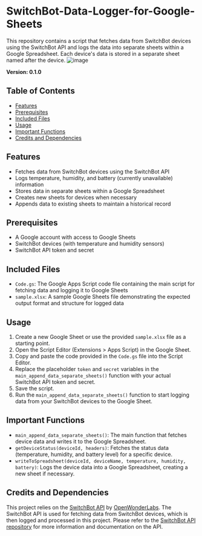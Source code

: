 # SwitchBot-Data-Logger-for-Google-Sheets

This repository contains a script that fetches data from SwitchBot devices using the SwitchBot API and logs the data into separate sheets within a Google Spreadsheet. Each device's data is stored in a separate sheet named after the device.
![image](https://user-images.githubusercontent.com/98264095/233547447-6dcff79a-fb5a-4632-b18a-c842a3138794.png)

**Version: 0.1.0**

## Table of Contents

- [Features](#features)
- [Prerequisites](#prerequisites)
- [Included Files](#included-files)
- [Usage](#usage)
- [Important Functions](#important-functions)
- [Credits and Dependencies](#credits-and-dependencies)

## Features

- Fetches data from SwitchBot devices using the SwitchBot API
- Logs temperature, humidity, and battery (currently unavailable) information
- Stores data in separate sheets within a Google Spreadsheet
- Creates new sheets for devices when necessary
- Appends data to existing sheets to maintain a historical record

## Prerequisites

- A Google account with access to Google Sheets
- SwitchBot devices (with temperature and humidity sensors)
- SwitchBot API token and secret

## Included Files

- `Code.gs`: The Google Apps Script code file containing the main script for fetching data and logging it to Google Sheets
- `sample.xlsx`: A sample Google Sheets file demonstrating the expected output format and structure for logged data

## Usage

1. Create a new Google Sheet or use the provided `sample.xlsx` file as a starting point.
2. Open the Script Editor (Extensions > Apps Script) in the Google Sheet.
3. Copy and paste the code provided in the `Code.gs` file into the Script Editor.
4. Replace the placeholder `token` and `secret` variables in the `main_append_data_separate_sheets()` function with your actual SwitchBot API token and secret.
5. Save the script.
6. Run the `main_append_data_separate_sheets()` function to start logging data from your SwitchBot devices to the Google Sheet.

## Important Functions

- `main_append_data_separate_sheets()`: The main function that fetches device data and writes it to the Google Spreadsheet.
- `getDeviceStatus(deviceId, headers)`: Fetches the status data (temperature, humidity, and battery level) for a specific device.
- `writeToSpreadsheet(deviceId, deviceName, temperature, humidity, battery)`: Logs the device data into a Google Spreadsheet, creating a new sheet if necessary.

## Credits and Dependencies

This project relies on the [SwitchBot API](https://github.com/OpenWonderLabs/SwitchBotAPI) by [OpenWonderLabs](https://github.com/OpenWonderLabs). The SwitchBot API is used for fetching data from SwitchBot devices, which is then logged and processed in this project. Please refer to the [SwitchBot API repository](https://github.com/OpenWonderLabs/SwitchBotAPI) for more information and documentation on the API.


